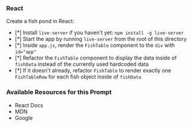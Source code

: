 ### React

Create a fish pond in React:

* [*] Install `live-server` if you haven't yet: `npm install -g live-server`
* [*] Start the app by running `live-server` from the root of this directory
* [*] Inside `app.js`, render the `FishTable` component to the `div` with `id="app"`
* [*] Refactor the `FishTable` component to display the data inside of `fishData` instead of the currently used hardcoded data
* [*] If it doesn't already, refactor `FishTable` to render exactly one `FishTableRow` for each fish object inside of `fishData`

### Available Resources for this Prompt
* React Docs
* MDN
* Google
